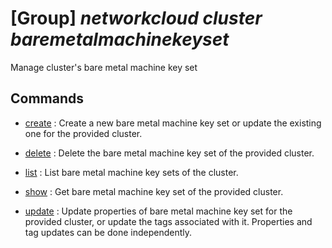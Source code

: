 # [Group] _networkcloud cluster baremetalmachinekeyset_

Manage cluster's bare metal machine key set

## Commands

- [create](/Commands/networkcloud/cluster/baremetalmachinekeyset/_create.md)
: Create a new bare metal machine key set or update the existing one for the provided cluster.

- [delete](/Commands/networkcloud/cluster/baremetalmachinekeyset/_delete.md)
: Delete the bare metal machine key set of the provided cluster.

- [list](/Commands/networkcloud/cluster/baremetalmachinekeyset/_list.md)
: List bare metal machine key sets of the cluster.

- [show](/Commands/networkcloud/cluster/baremetalmachinekeyset/_show.md)
: Get bare metal machine key set of the provided cluster.

- [update](/Commands/networkcloud/cluster/baremetalmachinekeyset/_update.md)
: Update properties of bare metal machine key set for the provided cluster, or update the tags associated with it. Properties and tag updates can be done independently.
